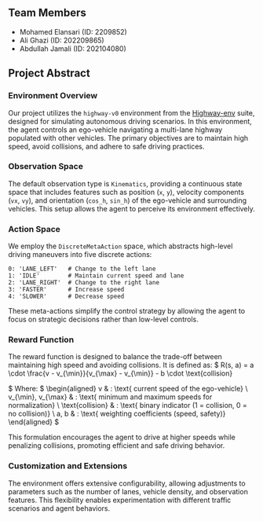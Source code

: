 ## **Team Members**

- Mohamed Elansari (ID: 2209852)
- Ali Ghazi (ID: 202209865)
- Abdullah Jamali (ID: 202104080)
## **Project Abstract**

### **Environment Overview**

Our project utilizes the `highway-v0` environment from the [Highway-env](https://highway-env.farama.org/environments/highway/) suite, designed for simulating autonomous driving scenarios. In this environment, the agent controls an ego-vehicle navigating a multi-lane highway populated with other vehicles. The primary objectives are to maintain high speed, avoid collisions, and adhere to safe driving practices.

### **Observation Space**

The default observation type is `Kinematics`, providing a continuous state space that includes features such as position (`x`, `y`), velocity components (`vx`, `vy`), and orientation (`cos_h`, `sin_h`) of the ego-vehicle and surrounding vehicles. This setup allows the agent to perceive its environment effectively.

### **Action Space**

We employ the `DiscreteMetaAction` space, which abstracts high-level driving maneuvers into five discrete actions:

```
0: 'LANE_LEFT'   # Change to the left lane
1: 'IDLE'        # Maintain current speed and lane
2: 'LANE_RIGHT'  # Change to the right lane
3: 'FASTER'      # Increase speed
4: 'SLOWER'      # Decrease speed

```

These meta-actions simplify the control strategy by allowing the agent to focus on strategic decisions rather than low-level controls. 

### **Reward Function**
The reward function is designed to balance the trade-off between maintaining high speed and avoiding collisions. It is defined as:
$
R(s, a) = a \cdot \frac{v - v_{\min}}{v_{\max} - v_{\min}} - b \cdot \text{collision}

$
Where:
$
\begin{aligned}
v & : \text{ current speed of the ego-vehicle} \\
v_{\min}, v_{\max} & : \text{ minimum and maximum speeds for normalization} \\
\text{collision} & : \text{ binary indicator (1 = collision, 0 = no collision)} \\
a, b & : \text{ weighting coefficients (speed, safety)}
\end{aligned}
$

This formulation encourages the agent to drive at higher speeds while penalizing collisions, promoting efficient and safe driving behavior.

### **Customization and Extensions**
The environment offers extensive configurability, allowing adjustments to parameters such as the number of lanes, vehicle density, and observation features. This flexibility enables experimentation with different traffic scenarios and agent behaviors.


